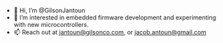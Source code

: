- 👋 Hi, I’m @GilsonJantoun
- 👀 I’m interested in embedded firmware development and experimenting with new microcontrollers. 
- 📫 Reach out at jantoun@gilsonco.com, or jacob.antoun@gmail.com

<!---
GilsonJantoun/GilsonJantoun is a ✨ special ✨ repository because its `README.md` (this file) appears on your GitHub profile.
You can click the Preview link to take a look at your changes.
--->

